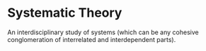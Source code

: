 # Systematic Theory
An interdisciplinary study of systems (which can be any cohesive conglomeration of interrelated and interdependent parts).